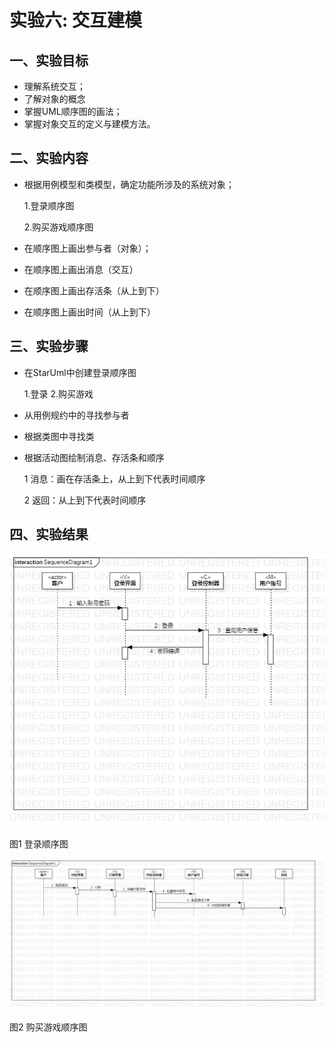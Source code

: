 # 实验六: 交互建模
## 一、实验目标
- 理解系统交互；
- 了解对象的概念
- 掌握UML顺序图的画法；
- 掌握对象交互的定义与建模方法。
## 二、实验内容
- 根据用例模型和类模型，确定功能所涉及的系统对象；

   1.登录顺序图

   2.购买游戏顺序图

- 在顺序图上画出参与者（对象）；

- 在顺序图上画出消息（交互）

- 在顺序图上画出存活条（从上到下）

- 在顺序图上画出时间（从上到下）
## 三、实验步骤
- 在StarUml中创建登录顺序图

  1.登录
  2.购买游戏
  
- 从用例规约中的寻找参与者

- 根据类图中寻找类

- 根据活动图绘制消息、存活条和顺序

  1 消息：画在存活条上，从上到下代表时间顺序

  2 返回：从上到下代表时间顺序
## 四、实验结果
![登录顺序图](./SequenceDiagram1.jpg)

图1 登录顺序图

![购买游戏顺序图](./SequenceDiagram2.jpg)

图2 购买游戏顺序图
